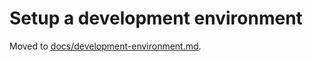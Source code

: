 Setup a development environment
===============================

Moved to [docs/development-environment.md](https://github.com/sugarlabs/sugar/docs/development-environment.md).
